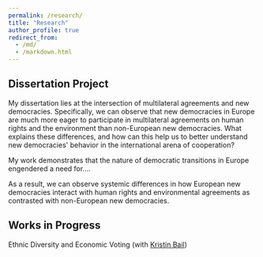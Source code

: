 ```yaml
---
permalink: /research/
title: "Research"
author_profile: true
redirect_from: 
  - /md/
  - /markdown.html
---
```


## Dissertation Project

My dissertation lies at the intersection of multilateral agreements and new democracies. Specifically, we can observe that new democracies in Europe are much more eager to participate in multilateral agreements on human rights and the environment than non-European new democracies. What explains these differences, and how can this help us to better understand new democracies' behavior in the international arena of cooperation?

My work demonstrates that the nature of democratic transitions in Europe engendered a need for.... 

As a result, we can observe systemic differences in how European new democracies interact with human rights and environmental agreements as contrasted with non-European new democracies. 

## Works in Progress

Ethnic Diversity and Economic Voting (with [Kristin Bail](https://pol.illinois.edu/directory/profile/bail2))